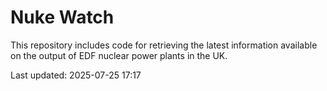 # Nuke Watch

This repository includes code for retrieving the latest information available on the output of EDF nuclear power plants in the UK.

Last updated: 2025-07-25 17:17